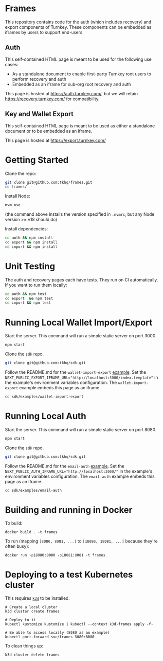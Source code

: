 # Frames

This repository contains code for the auth (which includes recovery) and export components of Turnkey. These components can be embedded as iframes by users to support end-users.

## Auth
This self-contained HTML page is meant to be used for the following use cases:
- As a standalone document to enable first-party Turnkey root users to perform recovery and auth
- Embedded as an iframe for sub-org root recovery and auth

This page is hosted at https://auth.turnkey.com/, but we will retain https://recovery.turnkey.com/ for compatibility.

## Key and Wallet Export
This self-contained HTML page is meant to be used as either a standalone document or to be embedded as an iframe.

This page is hosted at https://export.turnkey.com/

# Getting Started

Clone the repo:
```sh
git clone git@github.com:tkhq/frames.git
cd frames/
```

Install Node:
```sh
nvm use
```
(the command above installs the version specified in `.nvmrc`, but any Node version >= v18 should do)

Install dependencies:
```sh
cd auth && npm install
cd export && npm install
cd import && npm install
```

# Unit Testing

The auth and recovery pages each have tests. They run on CI automatically. If you want to run them locally:
```sh
cd auth && npm test
cd export  && npm test
cd import && npm test
```

# Running Local Wallet Import/Export
Start the server. This command will run a simple static server on port 3000.
```sh
npm start
```

Clone the `sdk` repo.
```sh
git clone git@github.com:tkhq/sdk.git
```

Follow the README.md for the `wallet-import-export` [example](https://github.com/tkhq/sdk/tree/main/examples/wallet-import-export). Set the `NEXT_PUBLIC_EXPORT_IFRAME_URL="http://localhost:3000/index.template"` in the example's environment variables configuration. The `wallet-import-export` example embeds this page as an iframe.
```sh
cd sdk/examples/wallet-import-export
```

# Running Local Auth
Start the server. This command will run a simple static server on port 8080.
```sh
npm start
```

Clone the `sdk` repo.
```sh
git clone git@github.com:tkhq/sdk.git
```

Follow the README.md for the `email-auth` [example](https://github.com/tkhq/sdk/tree/main/examples/email-auth). Set the `NEXT_PUBLIC_AUTH_IFRAME_URL="http://localhost:3000/"` in the example's environment variables configuration. The `email-auth` example embeds this page as an iframe.
```sh
cd sdk/examples/email-auth
```

# Building and running in Docker

To build:
```
docker build . -t frames
```

To run (mapping `[8080, 8081, ...]` to `[18080, 18081, ...]` because they're often busy):
```
docker run -p18080:8080 -p18081:8081 -t frames
```

# Deploying to a test Kubernetes cluster

This requires [`k3d`](https://k3d.io/) to be installed:
```
# Create a local cluster
k3d cluster create frames

# Deploy to it
kubectl kustomize kustomize | kubectl --context k3d-frames apply -f-

# Be able to access locally (8080 as an example)
kubectl port-forward svc/frames 8080:8080
```

To clean things up:
```
k3d cluster delete frames
```
